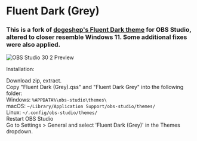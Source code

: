 # Fluent Dark (Grey)

### This is a fork of [dogeshep's Fluent Dark theme](https://obsproject.com/forum/resources/fluent-dark.1666/) for OBS Studio, altered to closer resemble Windows 11. Some additional fixes were also applied.

  

![OBS Studio 30 2 Preview](https://github.com/Pigney/fluent-dark-grey/assets/34039700/8b7d52d3-74aa-43d2-9b63-20c8140db47f)



Installation:

Download zip, extract.\
Copy "Fluent Dark (Grey).qss" and "Fluent Dark Grey" into the following folder:\
Windows: `%APPDATA%\obs-studio\themes\`\
macOS: `~/Library/Application Support/obs-studio/themes/`\
Linux: `~/.config/obs-studio/themes/`\
Restart OBS Studio\
Go to Settings > General and select 'Fluent Dark (Grey)' in the Themes dropdown.
